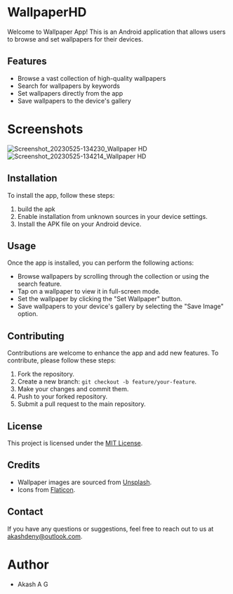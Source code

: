 # WallpaperHD

Welcome to Wallpaper App! This is an Android application that allows users to browse and set wallpapers for their devices.

## Features

- Browse a vast collection of high-quality wallpapers
- Search for wallpapers by keywords
- Set wallpapers directly from the app
- Save wallpapers to the device's gallery


# Screenshots

![Screenshot_20230525-134230_Wallpaper HD](https://github.com/AkashAG1999/WallpaperHD/assets/134542032/8c91bed0-959b-494e-95ec-edbc074cc5a0)
![Screenshot_20230525-134214_Wallpaper HD](https://github.com/AkashAG1999/WallpaperHD/assets/134542032/b1740384-3a43-439d-8ca9-dbdd0620267e)

## Installation

To install the app, follow these steps:
1. build the apk 
2. Enable installation from unknown sources in your device settings.
3. Install the APK file on your Android device.

## Usage

Once the app is installed, you can perform the following actions:

- Browse wallpapers by scrolling through the collection or using the search feature.
- Tap on a wallpaper to view it in full-screen mode.
- Set the wallpaper by clicking the "Set Wallpaper" button.
- Save wallpapers to your device's gallery by selecting the "Save Image" option.

## Contributing

Contributions are welcome to enhance the app and add new features. To contribute, please follow these steps:

1. Fork the repository.
2. Create a new branch: `git checkout -b feature/your-feature`.
3. Make your changes and commit them.
4. Push to your forked repository.
5. Submit a pull request to the main repository.


## License

This project is licensed under the [MIT License](LICENSE).

## Credits

- Wallpaper images are sourced from [Unsplash](https://pexels.com).
- Icons from [Flaticon](https://www.flaticon.com).

## Contact

If you have any questions or suggestions, feel free to reach out to us at akashdeny@outlook.com.


# Author
- Akash A G

